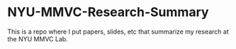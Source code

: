 # NYU-MMVC-Research-Summary
This is a repo where I put papers, slides, etc that summarize my research at the NYU MMVC Lab.
